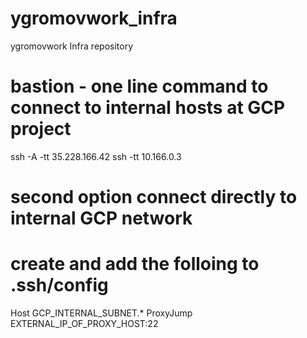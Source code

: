 # ygromovwork_infra
ygromovwork Infra repository

# bastion - one line command to connect to internal hosts at GCP project
ssh -A -tt 35.228.166.42 ssh -tt 10.166.0.3

# second option connect directly to internal GCP network
# create and add the folloing to .ssh/config
Host GCP_INTERNAL_SUBNET.*
  ProxyJump EXTERNAL_IP_OF_PROXY_HOST:22
